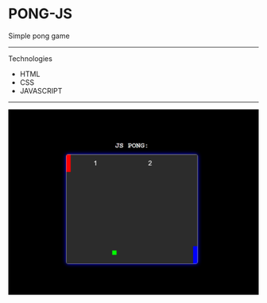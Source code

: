 # PONG-JS
Simple pong game
___
Technologies
* HTML
* CSS
* JAVASCRIPT
___
![image pong](./assets/docs/image.png)
